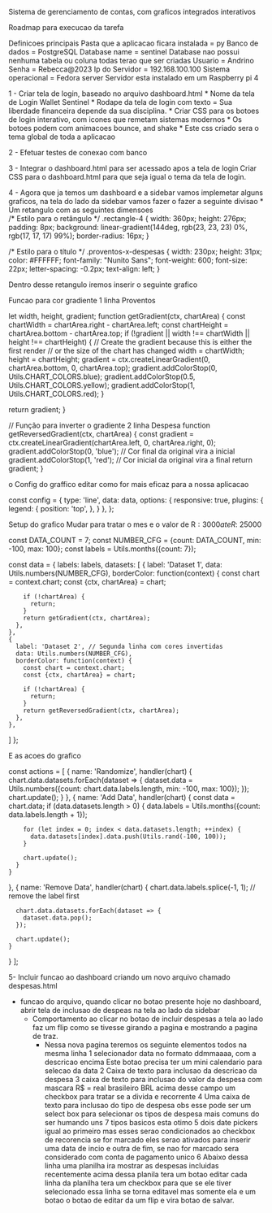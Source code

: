Sistema de gerenciamento de contas, com graficos integrados interativos

Roadmap para execucao da tarefa


Definicoes principais
  Pasta que  a aplicacao ficara instalada = py
    Banco de dados = PostgreSQL
      Database name = sentinel
        Database nao possui nenhuma tabela ou coluna todas terao que ser criadas
          Usuario = Andrino
            Senha = Rebecca@2023
              Ip do Servidor = 192.168.100.100
                Sistema operacional = Fedora server
                  Servidor esta instalado em um Raspberry pi 4 


1 - Criar tela de login, baseado no arquivo dashboard.html
     * Nome da tela de Login  Wallet Sentinel
      *  Rodape da tela de login com texto = Sua liberdade financeira depende da sua disciplina.
        *  Criar CSS para os botoes de login interativo, com  icones que remetam sistemas modernos
          *  Os botoes podem com animacoes bounce, and shake 
            * Este css criado sera o tema global de toda a aplicacao 

2 - Efetuar testes de conexao com banco

3 - Integrar o dashboard.html para ser acessado apos a tela de login
      Criar CSS para o dashboard.html para que seja igual o tema da tela de login.

4 - Agora que ja temos um dashboard e a sidebar vamos implemetar alguns graficos, na tela do lado da sidebar vamos fazer o fazer a seguinte divisao 
    *   Um retangulo com as seguintes dimensoes \
  /* Estilo para o retângulo */
.rectangle-4 {
    width: 360px;
    height: 276px;
    padding: 8px;
    background: linear-gradient(144deg, rgb(23, 23, 23) 0%, rgb(17, 17, 17) 99%);
    border-radius: 16px;
}

/* Estilo para o título */
.proventos-x-despesas {
    width: 230px;
    height: 31px;
    color: #FFFFFF;
    font-family: "Nunito Sans";
    font-weight: 600;
    font-size: 22px;
    letter-spacing: -0.2px;
    text-align: left;
}

Dentro desse retangulo iremos inserir o seguinte grafico  


Funcao para cor gradiente 1 linha Proventos

let width, height, gradient;
function getGradient(ctx, chartArea) {
  const chartWidth = chartArea.right - chartArea.left;
  const chartHeight = chartArea.bottom - chartArea.top;
  if (!gradient || width !== chartWidth || height !== chartHeight) {
    // Create the gradient because this is either the first render
    // or the size of the chart has changed
    width = chartWidth;
    height = chartHeight;
    gradient = ctx.createLinearGradient(0, chartArea.bottom, 0, chartArea.top);
    gradient.addColorStop(0, Utils.CHART_COLORS.blue);
    gradient.addColorStop(0.5, Utils.CHART_COLORS.yellow);
    gradient.addColorStop(1, Utils.CHART_COLORS.red);
  }

  return gradient;
}

// Função para inverter o gradiente 2 linha Despesa 
function getReversedGradient(ctx, chartArea) {
  const gradient = ctx.createLinearGradient(chartArea.left, 0, chartArea.right, 0);
  gradient.addColorStop(0, 'blue'); // Cor final da original vira a inicial
  gradient.addColorStop(1, 'red'); // Cor inicial da original vira a final
  return gradient;
}

o Config do graffico  editar como for mais eficaz para a nossa aplicacao

const config = {
  type: 'line',
  data: data,
  options: {
    responsive: true,
    plugins: {
      legend: {
        position: 'top',
      },
    }
  },
};

Setup do grafico  Mudar para tratar o mes e o valor de R$: 3000 ate  R$: 25000

const DATA_COUNT = 7;
const NUMBER_CFG = {count: DATA_COUNT, min: -100, max: 100};
const labels = Utils.months({count: 7});

const data = {
  labels: labels,
  datasets: [
    {
      label: 'Dataset 1',
      data: Utils.numbers(NUMBER_CFG),
      borderColor: function(context) {
        const chart = context.chart;
        const {ctx, chartArea} = chart;

        if (!chartArea) {
          return;
        }
        return getGradient(ctx, chartArea);
      },
    },
    {
      label: 'Dataset 2', // Segunda linha com cores invertidas
      data: Utils.numbers(NUMBER_CFG),
      borderColor: function(context) {
        const chart = context.chart;
        const {ctx, chartArea} = chart;

        if (!chartArea) {
          return;
        }
        return getReversedGradient(ctx, chartArea);
      },
    },
  ]
};

E as acoes do grafico 

const actions = [
  {
    name: 'Randomize',
    handler(chart) {
      chart.data.datasets.forEach(dataset => {
        dataset.data = Utils.numbers({count: chart.data.labels.length, min: -100, max: 100});
      });
      chart.update();
    }
  },
  {
    name: 'Add Data',
    handler(chart) {
      const data = chart.data;
      if (data.datasets.length > 0) {
        data.labels = Utils.months({count: data.labels.length + 1});

        for (let index = 0; index < data.datasets.length; ++index) {
          data.datasets[index].data.push(Utils.rand(-100, 100));
        }

        chart.update();
      }
    }
  },
  {
    name: 'Remove Data',
    handler(chart) {
      chart.data.labels.splice(-1, 1); // remove the label first

      chart.data.datasets.forEach(dataset => {
        dataset.data.pop();
      });

      chart.update();
    }
  }
];


5- Incluir funcao ao dashboard criando um novo arquivo chamado despesas.html
  * funcao do arquivo, quando clicar no botao presente hoje no dashboard, abrir tela de inclusao de despeas na tela ao lado da sidebar
      * Comportamento ao clicar no botao de incluir despesas a tela ao lado faz um flip como se tivesse girando a pagina e mostrando a pagina de traz.
          * Nessa nova pagina teremos os seguinte elementos todos na mesma linha 
              1 selecionador data no formato ddmmaaaa, com a descricao encima
                Este botao precisa ter um mini calendario para selecao da data
              2  Caixa de texto para inclusao da descricao da despesa
              3  caixa de texto para inclusao do valor da despesa com mascara R$ = real brasileiro BRL   acima desse campo um checkbox para tratar se a divida e recorrente
              4  Uma caixa de  texto para inclusao do tipo de despesa obs esse pode ser um select box para selecionar os tipos de despesa mais comuns do ser humando uns 7 tipos basicos esta otimo
              5 dois date pickers igual ao primeiro mas esses serao condicionados ao checkbox de recorencia se for marcado eles serao ativados para inserir uma data de incio e outra de fim, se nao for marcado sera                   considerado com conta de pagamento unico
              6 Abaixo dessa linha uma planilha ira mostrar as despesas incluidas recentemente  acima dessa planila tera um botao editar cada linha da planilha tera um checkbox para que se ele tiver selecionado 
                essa linha se torna editavel mas somente ela e um botao o botao de editar da um flip  e vira botao de salvar.
          
